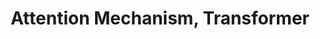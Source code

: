 ---
layout: single
title: "Attention Mechanism, Transformer"
categories: NLP
tag: [Deep-Learning, NLP]
use_math: true
--- 